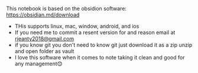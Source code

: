 This notebook is based on the obsidion software: https://obsidian.md/download
- THis supports linux, mac, window, android, and ios
- If you need me to commit a resent version for and reason email at rjeanty2018@gmail.com
- if you know git you don't need to know git just download it as a zip unzip and open folder as vault
- I love this software when it comes to note taking it clean and good for any management😊
